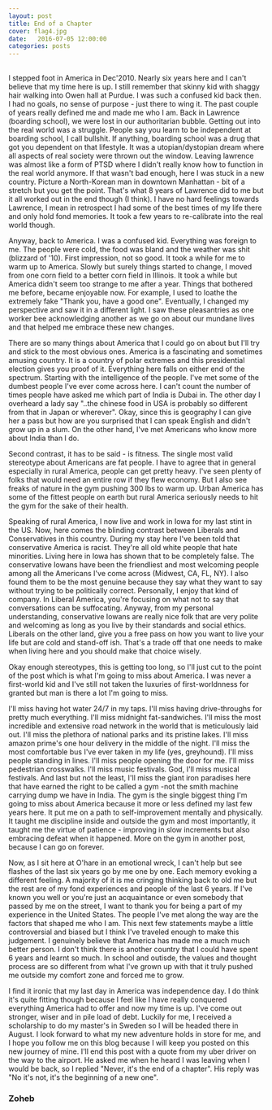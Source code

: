 ```yaml
---
layout: post
title: End of a Chapter
cover: flag4.jpg
date:   2016-07-05 12:00:00
categories: posts
---
```

<br/>
I stepped foot in America in Dec'2010. Nearly six years here and I can't believe that my time here is up. I still remember that skinny kid with shaggy hair walking into Owen hall at Purdue. I was such a confused kid back then. I had no goals, no sense of purpose - just there to wing it. The past couple of years really defined me and made me who I am. Back in Lawrence (boarding school), we were lost in our authoritarian bubble. Getting out into the real world was a struggle. People say you learn to be independent at boarding school, I call bullshit. If anything, boarding school was a drug that got you dependent on that lifestyle. It was a utopian/dystopian dream where all aspects of real society were thrown out the window. Leaving lawrence was almost like a form of PTSD where I didn't really know how to function in the real world anymore. If that wasn't bad enough, here I was stuck in a new country. Picture a North-Korean man in downtown Manhattan - bit of a stretch but you get the point. That's what 8 years of Lawrence did to me but it all worked out in the end though (I think). I have no hard feelings towards Lawrence, I mean in retrospect I had some of the best times of my life there and only hold fond memories. It took a few years to re-calibrate into the real world though. 

Anyway, back to America. I was a confused kid. Everything was foreign to me. The people were cold, the food was bland and the weather was shit (blizzard of '10). First impression, not so good. It took a while for me to warm up to America. Slowly but surely things started to change, I moved from one corn field to a better corn field in Illinois. It took a while but America didn't seem too strange to me after a year. Things that bothered me before, became enjoyable now. For example, I used to loathe the extremely fake "Thank you, have a good one". Eventually, I changed my perspective and saw it in a different light. I saw these pleasantries as one worker bee acknowledging another as we go on about our mundane lives and that helped me embrace these new changes. 

There are so many things about America that I could go on about but I'll try and stick to the most obvious ones. America is a fascinating and sometimes amusing country. It is a country of polar extremes and this presidential election gives you proof of it. Everything here falls on either end of the spectrum. Starting with the intelligence of the people. I've met some of the dumbest people I've ever come across here. I can't count the number of times people have asked me which part of India is Dubai in. The other day I overheard a lady say "..the chinese food in USA is probably so different from that in Japan or wherever". Okay, since this is geography I can give her a pass but how are you surprised that I can speak English and didn't grow up in a slum. On the other hand, I've met Americans who know more about India than I do.

Second contrast, it has to be said - is fitness. The single most valid stereotype about Americans are fat people. I have to agree that in general especially in rural America, people can get pretty heavy. I've seen plenty of folks that would need an entire row if they flew economy. But I also see freaks of nature in the gym pushing 300 lbs to warm up. Urban America has some of the fittest people on earth but rural America seriously needs to hit the gym for the sake of their health. 

Speaking of rural America, I now live and work in Iowa for my last stint in the US. Now, here comes the blinding contrast between Liberals and Conservatives in this country. During my stay here I've been told that conservative America is racist. They're all old white people that hate minorities. Living here in Iowa has shown that to be completely false. The conservative Iowans have been the friendliest and most welcoming people among all the Americans I've come across (Midwest, CA, FL, NY). I also found them to be the most genuine because they say what they want to say without trying to be politically correct. Personally, I enjoy that kind of company. In Liberal America, you're focusing on what not to say that conversations can be suffocating. Anyway, from my personal understanding, conservative Iowans are really nice folk that are very polite and welcoming as long as you live by their standards and social ethics. Liberals on the other land, give you a free pass on how you want to live your life but are cold and stand-off ish. That's a trade off that one needs to make when living here and you should make that choice wisely.

Okay enough stereotypes, this is getting too long, so I'll just cut to the point of the post which is what I'm going to miss about America. I was never a first-world kid and I've still not taken the luxuries of first-worldnness for granted but man is there a lot I'm going to miss.  

I'll miss having hot water 24/7 in my taps. I'll miss having drive-throughs for pretty much everything. I'll miss midnight fat-sandwiches. I'll miss the most incredible and extensive road network in the world that is meticulously laid out. I'll miss the plethora of national parks and its pristine lakes. I'll miss amazon prime's one hour delivery in the middle of the night. I'll miss the most comfortable bus I've ever taken in my life (yes, greyhound). I'll miss people standing in lines. I'll miss people opening the door for me. I'll miss pedestrian crosswalks. I'll miss music festivals. God, I'll miss musical festivals. And last but not the least, I'll miss the giant iron paradises here that have earned the right to be called a gym -not the smith machine carrying dump we have in India. The gym is the single biggest thing I'm going to miss about America because it more or less defined my last few years here. It put me on a path to self-improvement mentally and physically. It taught me discipline inside and outside the gym and most importantly, it taught me the virtue of patience - improving in slow increments but also embracing defeat when it happened. More on the gym in another post, because I can go on forever. 

Now, as I sit here at O'hare in an emotional wreck, I can't help but see flashes of the last six years go by me one by one. Each memory evoking a different feeling. A majority of it is me cringing thinking back to old me but the rest are of my fond experiences and people of the last 6 years. If I've known you well or you're just an acquaintance or even somebody that passed by me on the street, I want to thank you for being a part of my experience in the United States. The people I've met along the way are the factors that shaped me who I am. This next few statements maybe a little controversial and biased but I think I've traveled enough to make this judgement. I genuinely believe that America has made me a much much better person. I don't think there is another country that I could have spent 6 years and learnt so much. In school and outisde, the values and thought process are so different from what I've grown up with that it truly pushed me outside my comfort zone and forced me to grow. 

I find it ironic that my last day in America was independence day. I do think it's quite fitting though because I feel like I have really conquered everything America had to offer and now my time is up. I've come out stronger, wiser and in pile load of debt. Luckily for me, I received a scholarship to do my master's in Sweden so I will be headed there in August. I look forward to what my new adventure holds in store for me, and I hope you follow me on this blog because I will keep you posted on this new journey of mine. I'll end this post with a quote from my uber driver on the way to the airport. He asked me when he heard I was leaving when I would be back, so I replied "Never, it's the end of a chapter". His reply was "No it's not, it's the beginning of a new one".       
### Zoheb